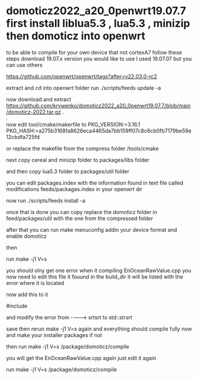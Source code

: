 # domoticz2022_a20_0penwrt19.07.7   first install liblua5.3 , lua5.3 , minizip then domoticz into openwrt

to be able to compile for your own  device that not cortexA7 follow these steps
 download 19.07.x version you would like to use I used 19.07.07 but you can use others
 
 https://github.com/openwrt/openwrt/tags?after=v22.03.0-rc2
 
  extract  and cd into openwrt folder
  run ./scripts/feeds update -a
 
  now download and extract
  https://github.com/krywenko/domoticz2022_a20_0penwrt19.07.7/blob/main/domoticz-2022.tar.gz
.  
.  
now edit  tool/cmake/makerfile  to
PKG_VERSION:=3.16.1
PKG_HASH:=a275b3168fa8626eca4465da7bb159ff07c8c6cb0fb7179be59e12cbdfa725fd

or replace the makefile from the compress folder /tools/cmake

next copy cereal and minizip folder to packages/libs folder

and then copy lua5.3 folder to packages/util folder

you can edit packages.index with the information  found in text file called  modifications feeds/packages.index in your openwrt dir

now run ./scripts/feeds install -a

once that is done  you can copy replace the domoticz folder  in feed/packages/util with the one from the compressed folder

after that  you can run make menuconfig   addin your device format and enable domoticz

 then
 
 run make -j1 V=s
 
 you should olny get one  error when it compiling  EnOceanRawValue.cpp  you now need to edit this file  it fouund in the build_dir  it will be listed with the error where it is located
 
 now add this to it
 
 #include <cstring> 
 
 and modify the  error  from  ----> srtsrt to std::strsrt
 
  save  then rerun make -j1 V=s again
  and everything should compile fully now and make your installer packages 
  if not
 
  then run make -j1 V=s /package/domoticz/compile
 
   you will get the EnOceanRawValue.cpp again just edit it again   
 
 run make -j1 V=s /package/domoticz/compile


